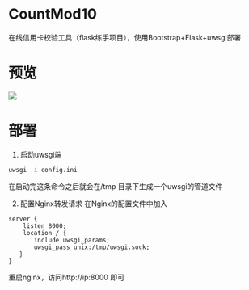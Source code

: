 # CountMod10
在线信用卡校验工具（flask练手项目），使用Bootstrap+Flask+uwsgi部署

# 预览
![](https://ohrhuwrbc.qnssl.com/17-6-24/18650500.jpg)

# 部署
1. 启动uwsgi端
```bash
uwsgi -i config.ini
```
在启动完这条命令之后就会在/tmp 目录下生成一个uwsgi的管道文件

2. 配置Nginx转发请求
在Nginx的配置文件中加入
```
server {
    listen 8000;
    location / {
       include uwsgi_params;
       uwsgi_pass unix:/tmp/uwsgi.sock;
   }
}
```
重启nginx，访问http://ip:8000 即可
